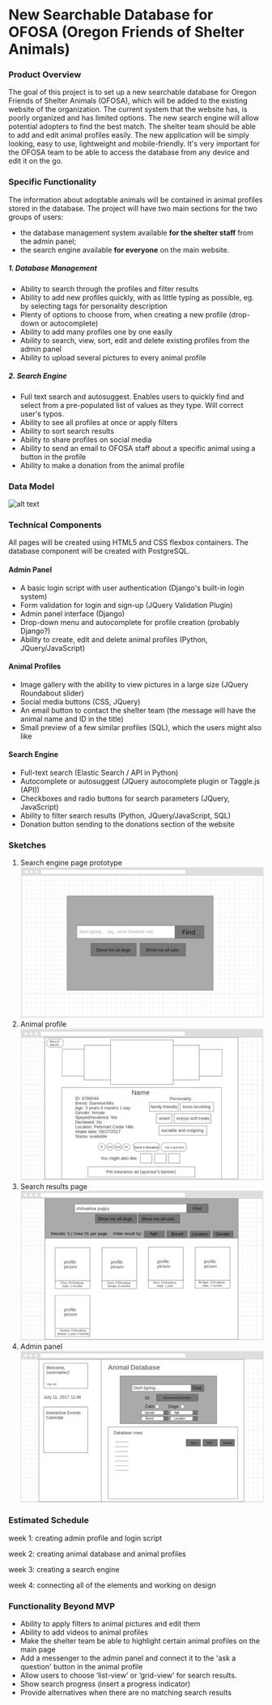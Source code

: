 # New Searchable Database for OFOSA (Oregon Friends of Shelter Animals)
### Product Overview
 The goal of this project is to set up a new searchable database for Oregon Friends of Shelter Animals (OFOSA), which will be added to the existing website of the organization. The current system that the website has, is poorly organized and has limited options. The new search engine will allow potential adopters to find the best match. The shelter team should be able to add and edit animal profiles easily. The new application will be simply looking, easy to use, lightweight and mobile-friendly. It's very important for the OFOSA team to be able to access the database from any device and edit it on the go. 
### Specific Functionality
The information about adoptable animals will be contained in animal profiles stored in the database. The project will have two main sections for the two groups of users: 
   - the database management system available **for the shelter staff** from the admin panel;
   - the search engine available **for everyone** on the main website.
##### 1. Database Management
- Ability to search through the profiles and filter results
- Ability to add new profiles quickly, with as little typing as possible, eg. by selecting tags for personality description
- Plenty of options to choose from, when creating a new profile (drop-down or autocomplete)
- Ability to add many profiles one by one easily
- Ability to search, view, sort, edit and delete existing profiles from the admin panel
- Ability to upload several pictures to every animal profile
##### 2. Search Engine
- Full text search and autosuggest. Enables users to quickly find and select from a pre-populated list of values as they type. Will correct user's typos.
- Ability to see all profiles at once or apply filters
- Ability to sort search results
- Ability to share profiles on social media
- Ability to send an email to OFOSA staff about a specific animal using a button in the profile
- Ability to make a donation from the animal profile
### Data Model
![alt text](https://github.com/jastr945/jastr945.github.io/blob/master/data_model_diagram.jpg?raw=true "Data model diagram")
 ### Technical Components
All pages will be created using HTML5 and CSS flexbox containers. The database component will be created with PostgreSQL.

#### Admin Panel
- A basic login script with user authentication (Django's built-in login system)
- Form validation for login and sign-up (JQuery Validation Plugin)
- Admin panel interface (Django)
- Drop-down menu and autocomplete for profile creation (probably Django?)
- Ability to create, edit and delete animal profiles (Python, JQuery/JavaScript)

#### Animal Profiles
- Image gallery with the ability to view pictures in a large size (JQuery Roundabout slider)
- Social media buttons (CSS, JQuery)
- An email button to contact the shelter team (the message will have the animal name and ID in the title)
- Small preview of a few similar profiles (SQL), which the users might also like

#### Search Engine
- Full-text search (Elastic Search / API in Python)
- Autocomplete or autosuggest (JQuery autocomplete plugin or Taggle.js (API))
- Checkboxes and radio buttons for search parameters (JQuery, JavaScript)
- Ability to filter search results (Python, JQuery/JavaScript, SQL)
- Donation button sending to the donations section of the website

### Sketches
1. Search engine page prototype
![alt text](https://github.com/jastr945/PDXclass/blob/master/capstone/animalproject/animalapp/static/animalapp/img/search_engine_page.png "Search engine page")
2. Animal profile
![alt text](https://github.com/jastr945/PDXclass/blob/master/capstone/animalproject/animalapp/static/animalapp/img/animal_profile.png "Animal profile")
3. Search results page
![alt text](https://github.com/jastr945/PDXclass/blob/master/capstone/animalproject/animalapp/static/animalapp/img/search_results_page.png "Search results")
4. Admin panel
![alt text](https://github.com/jastr945/PDXclass/blob/master/capstone/animalproject/animalapp/static/animalapp/img/admin_panel.png "Admin panel")
 ### Estimated Schedule
week 1: creating admin profile and login script

week 2: creating animal database and animal profiles

week 3: creating a search engine

week 4: connecting all of the elements and working on design

### Functionality Beyond MVP
- Ability to apply filters to animal pictures and edit them
- Ability to add videos to animal profiles
- Make the shelter team be able to highlight certain animal profiles on the main page
- Add a messenger to the admin panel and connect it to the 'ask a question' button in the animal profile
- Allow users to choose ‘list-view’ or ‘grid-view’ for search results.
- Show search progress (insert a progress indicator)
- Provide alternatives when there are no matching search results 
